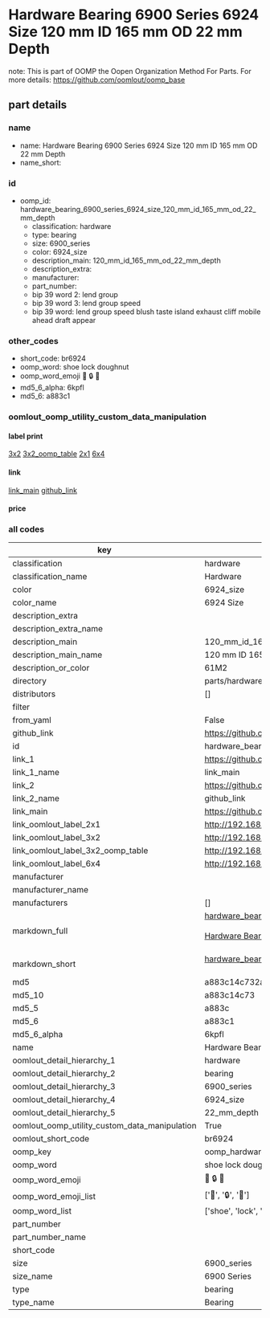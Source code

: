 # Hardware Bearing 6900 Series 6924 Size 120 mm ID 165 mm OD 22 mm Depth  

note: This is part of OOMP the Oopen Organization Method For Parts. For more details: https://github.com/oomlout/oomp_base

##  part details





### name
* name: Hardware Bearing 6900 Series 6924 Size 120 mm ID 165 mm OD 22 mm Depth
* name_short: 
### id
* oomp_id: hardware_bearing_6900_series_6924_size_120_mm_id_165_mm_od_22_mm_depth
  * classification: hardware
  * type: bearing
  * size: 6900_series
  * color: 6924_size
  * description_main: 120_mm_id_165_mm_od_22_mm_depth
  * description_extra: 
  * manufacturer: 
  * part_number: 
  * bip 39 word 2: lend group
  * bip 39 word 3: lend group speed
  * bip 39 word: lend group speed blush taste island exhaust cliff mobile ahead draft appear

### other_codes
* short_code: br6924
* oomp_word: shoe lock doughnut
* oomp_word_emoji :shoe: :lock: :doughnut:
* md5_6_alpha: 6kpfl
* md5_6: a883c1






### oomlout_oomp_utility_custom_data_manipulation
#### label print
[3x2](http://192.168.1.245:1112/?label=oomp%206kpfl)
[3x2_oomp_table](http://192.168.1.107:1112/?label=oomp%206kpfl)
[2x1](http://192.168.1.242:1112/?label=oomp%206kpfl)
[6x4](http://192.168.1.55:1112/?label=oomp%206kpfl)    

#### link

[link_main](https://github.com/oomlout/oomlout_oomp_current_version_messy/tree/main/parts/hardware_bearing_6900_series_6924_size_120_mm_id_165_mm_od_22_mm_depth) [github_link](https://github.com/oomlout/oomlout_oomp_part_src/tree/main/parts/hardware_bearing_6900_series_6924_size_120_mm_id_165_mm_od_22_mm_depth)                             

#### price







### all codes 
| key | value |  
| --- | --- |  
| classification | hardware |  
| classification_name | Hardware |  
| color | 6924_size |  
| color_name | 6924 Size |  
| description_extra |  |  
| description_extra_name |  |  
| description_main | 120_mm_id_165_mm_od_22_mm_depth |  
| description_main_name | 120 mm ID 165 mm OD 22 mm Depth |  
| description_or_color | 61M2 |  
| directory | parts/hardware_bearing_6900_series_6924_size_120_mm_id_165_mm_od_22_mm_depth |  
| distributors | [] |  
| filter |  |  
| from_yaml | False |  
| github_link | https://github.com/oomlout/oomlout_oomp_part_src/tree/main/parts/hardware_bearing_6900_series_6924_size_120_mm_id_165_mm_od_22_mm_depth |  
| id | hardware_bearing_6900_series_6924_size_120_mm_id_165_mm_od_22_mm_depth |  
| link_1 | https://github.com/oomlout/oomlout_oomp_current_version_messy/tree/main/parts/hardware_bearing_6900_series_6924_size_120_mm_id_165_mm_od_22_mm_depth |  
| link_1_name | link_main |  
| link_2 | https://github.com/oomlout/oomlout_oomp_part_src/tree/main/parts/hardware_bearing_6900_series_6924_size_120_mm_id_165_mm_od_22_mm_depth |  
| link_2_name | github_link |  
| link_main | https://github.com/oomlout/oomlout_oomp_current_version_messy/tree/main/parts/hardware_bearing_6900_series_6924_size_120_mm_id_165_mm_od_22_mm_depth |  
| link_oomlout_label_2x1 | http://192.168.1.242:1112/?label=oomp%206kpfl |  
| link_oomlout_label_3x2 | http://192.168.1.245:1112/?label=oomp%206kpfl |  
| link_oomlout_label_3x2_oomp_table | http://192.168.1.107:1112/?label=oomp%206kpfl |  
| link_oomlout_label_6x4 | http://192.168.1.55:1112/?label=oomp%206kpfl |  
| manufacturer |  |  
| manufacturer_name |  |  
| manufacturers | [] |  
| markdown_full | [hardware_bearing_6900_series_6924_size_120_mm_id_165_mm_od_22_mm_depth](https://github.com/oomlout/oomlout_oomp_current_version_messy/tree/main/parts/hardware_bearing_6900_series_6924_size_120_mm_id_165_mm_od_22_mm_depth)<br>[](https://github.com/oomlout/oomlout_oomp_current_version_messy/tree/main/parts/hardware_bearing_6900_series_6924_size_120_mm_id_165_mm_od_22_mm_depth)<br>[Hardware Bearing 6900 Series 6924 Size 120 Mm Id 165 Mm Od 22 Mm Depth](https://github.com/oomlout/oomlout_oomp_current_version_messy/tree/main/parts/hardware_bearing_6900_series_6924_size_120_mm_id_165_mm_od_22_mm_depth)<br><br> |  
| markdown_short | [hardware_bearing_6900_series_6924_size_120_mm_id_165_mm_od_22_mm_depth](https://github.com/oomlout/oomlout_oomp_current_version_messy/tree/main/parts/hardware_bearing_6900_series_6924_size_120_mm_id_165_mm_od_22_mm_depth)<br><br> |  
| md5 | a883c14c732ae9edd9ef1189a219bbff |  
| md5_10 | a883c14c73 |  
| md5_5 | a883c |  
| md5_6 | a883c1 |  
| md5_6_alpha | 6kpfl |  
| name | Hardware Bearing 6900 Series 6924 Size 120 mm ID 165 mm OD 22 mm Depth |  
| oomlout_detail_hierarchy_1 | hardware |  
| oomlout_detail_hierarchy_2 | bearing |  
| oomlout_detail_hierarchy_3 | 6900_series |  
| oomlout_detail_hierarchy_4 | 6924_size |  
| oomlout_detail_hierarchy_5 | 22_mm_depth |  
| oomlout_oomp_utility_custom_data_manipulation | True |  
| oomlout_short_code | br6924 |  
| oomp_key | oomp_hardware_bearing_6900_series_6924_size_120_mm_id_165_mm_od_22_mm_depth |  
| oomp_word | shoe lock doughnut |  
| oomp_word_emoji | :shoe: :lock: :doughnut: |  
| oomp_word_emoji_list | [':shoe:', ':lock:', ':doughnut:'] |  
| oomp_word_list | ['shoe', 'lock', 'doughnut'] |  
| part_number |  |  
| part_number_name |  |  
| short_code |  |  
| size | 6900_series |  
| size_name | 6900 Series |  
| type | bearing |  
| type_name | Bearing |  

